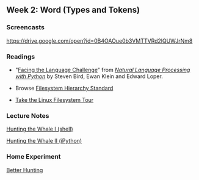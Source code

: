 ## Week 2: Word (Types and Tokens)

### Screencasts

https://drive.google.com/open?id=0B4OAOue0b3VMTTVRd2lQUWJrNm8

### Readings

- "[Facing the Language Challenge](http://www.nltk.org/book/ch12.html)" from
*[Natural Language Processing with Python](http://www.nltk.org/book/)* by
Steven Bird, Ewan Klein and Edward Loper.

- Browse [Filesystem Hierarchy Standard](http://www.pathname.com/fhs/)

- [Take the Linux Filesystem
Tour](http://web.archive.org/web/20140224004333/http://tuxradar.com/content/take-linux-filesystem-tour/#null)

### Lecture Notes

[Hunting the Whale I (shell)](https://github.com/xpmethod/dhnotes/blob/master/tutorials/command-line/109-text.md#hunting-the-whale)

[Hunting the Whale II (iPython)](https://github.com/xpmethod/dhnotes/blob/master/python/python-4.md#hunting-the-whale)

### Home Experiment

[Better Hunting](https://github.com/denten-courses/computing-context/blob/master/experiments/2-experiment/better-hunting.md)

